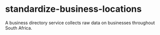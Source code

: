 # standardize-business-locations
 A business directory service collects raw data on businesses throughout South Africa.
